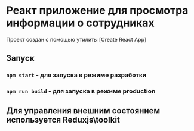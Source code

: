 # Реакт приложение для просмотра информации о сотрудниках

Проект создан с помощью утилиты [Create React App]

## Запуск

### `npm start` - для запуска в режиме разработки

### `npm run build` - для запуска в режиме production

## Для управления внешним состоянием используется Reduxjs\toolkit
